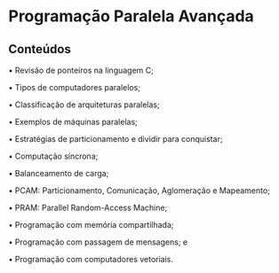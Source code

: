 # Programação Paralela Avançada

## Conteúdos

• Revisão de ponteiros na linguagem C;

• Tipos de computadores paralelos; 

• Classificação de arquiteturas paralelas; 

• Exemplos de máquinas paralelas; 

• Estratégias de particionamento e dividir para conquistar; 

• Computação síncrona; 

• Balanceamento de carga; 

• PCAM: Particionamento, Comunicação, Aglomeração e Mapeamento; 

• PRAM: Parallel Random-Access Machine; 

• Programação com memória compartilhada; 

• Programação com passagem de mensagens; e 

• Programação com computadores vetoriais. 